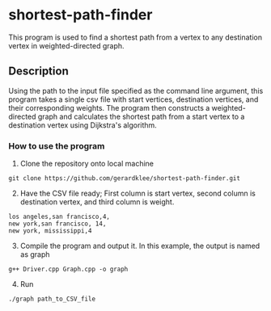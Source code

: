 # shortest-path-finder
This program is used to find a shortest path from a vertex to any destination vertex in weighted-directed graph.

## Description
Using the path to the input file specified as the command line argument, this program takes a single csv file with start vertices, destination vertices, and their corresponding weights. The program then constructs a weighted-directed graph and calculates the shortest path from a start vertex to a destination vertex using Dijkstra's algorithm. 

### How to use the program
1. Clone the repository onto local machine
```
git clone https://github.com/gerardklee/shortest-path-finder.git
```
2. Have the CSV file ready; First column is start vertex, second column is destination vertex, and third column is weight.
```
los angeles,san francisco,4,
new york,san francisco, 14,
new york, mississippi,4
```
3. Compile the program and output it. In this example, the output is named as graph
```
g++ Driver.cpp Graph.cpp -o graph
```
4. Run
```
./graph path_to_CSV_file
